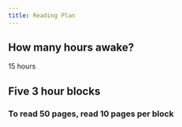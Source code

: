 ```yaml
---
title: Reading Plan
---
```


## How many hours awake?
15 hours 
## Five 3 hour blocks
### To read 50 pages, read 10 pages per block
